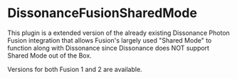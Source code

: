 # DissonanceFusionSharedMode

This plugin is a extended version of the already existing Dissonance Photon Fusion integration that allows Fusion's largely used "Shared Mode" to function along with Dissonance since Dissonance does NOT support Shared Mode out of the Box.

Versions for both Fusion 1 and 2 are available.
